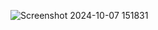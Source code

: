 
![Screenshot 2024-10-07 151831](https://github.com/user-attachments/assets/f3f17383-b818-44ee-803f-4b2c543b1482)
